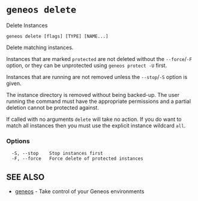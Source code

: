 # `geneos delete`

Delete Instances

```text
geneos delete [flags] [TYPE] [NAME...]
```

Delete matching instances.

Instances that are marked `protected` are not deleted without the `--force`/`-F` option, or they can be unprotected using `geneos protect -U` first.

Instances that are running are not removed unless the `--stop`/`-S` option is given.

The instance directory is removed without being backed-up. The user running the command must have the appropriate permissions and a partial deletion cannot be protected against.

If called with no arguments `delete` will take no action. If you do want to match all instances then you must use the explicit instance wildcard `all`.

### Options

```text
  -S, --stop    Stop instances first
  -F, --force   Force delete of protected instances
```

## SEE ALSO

* [geneos](geneos.md)	 - Take control of your Geneos environments
